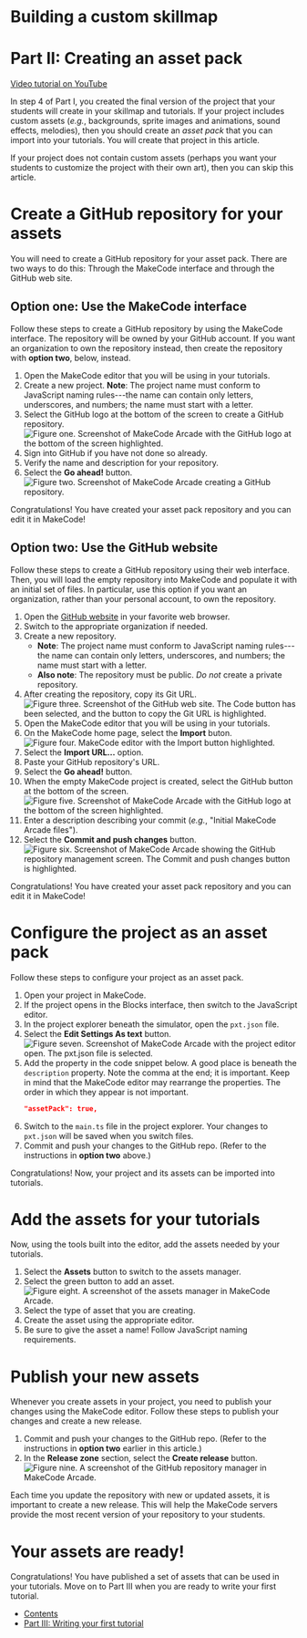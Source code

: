 # Building a custom skillmap
# Part II: Creating an asset pack

[Video tutorial on YouTube](https://youtu.be/ikz15E24F2k?si=_e3IJRTDBVqUSKFA)

In step 4 of Part I, you created the final version of the project that your students will create in your skillmap and tutorials. If your project includes custom assets (*e.g.*, backgrounds, sprite images and animations, sound effects, melodies), then you should create an *asset pack* that you can import into your tutorials. You will create that project in this article.

If your project does not contain custom assets (perhaps you want your students to customize the project with their own art), then you can skip this article.

# Create a GitHub repository for your assets

You will need to create a GitHub repository for your asset pack. There are two ways to do this: Through the MakeCode interface and through the GitHub web site.

## Option one: Use the MakeCode interface

Follow these steps to create a GitHub repository by using the MakeCode interface. The repository will be owned by your GitHub account. If you want an organization to own the repository instead, then create the repository with **option two**, below, instead.

1.   Open the MakeCode editor that you will be using in your tutorials.
1.   Create a new project. **Note**: The project name must conform to JavaScript naming rules---the name can contain only letters, underscores, and numbers; the name must start with a letter.
1.   Select the GitHub logo at the bottom of the screen to create a GitHub repository.
     ![Figure one. Screenshot of MakeCode Arcade with the GitHub logo at the bottom of the screen highlighted.](../../images/editor-github-button.png)
1.   Sign into GitHub if you have not done so already.
1.   Verify the name and description for your repository.
1.   Select the **Go ahead!** button.
     ![Figure two. Screenshot of MakeCode Arcade creating a GitHub repository.](../../images/create-github-repository.png)

Congratulations! You have created your asset pack repository and you can edit it in MakeCode!

## Option two: Use the GitHub website

Follow these steps to create a GitHub repository using their web interface. Then, you will load the empty repository into MakeCode and populate it with an initial set of files. In particular, use this option if you want an organization, rather than your personal account, to own the repository.

1.   Open the [GitHub website](https://github.com) in your favorite web browser.
1.   Switch to the appropriate organization if needed.
1.   Create a new repository.
     -   **Note**: The project name must conform to JavaScript naming rules---the name can contain only letters, underscores, and numbers; the name must start with a letter.
     -   **Also note**: The repository must be public. *Do not* create a private repository.
1.   After creating the repository, copy its Git URL.
     ![Figure three. Screenshot of the GitHub web site. The **Code** button has been selected, and the button to copy the Git URL is highlighted.](../../images/github-copy-git-url.png)
1.   Open the MakeCode editor that you will be using in your tutorials.
1.   On the MakeCode home page, select the **Import** buton.
     ![Figure four. MakeCode editor with the **Import** button highlighted.](../../images/editor-github-button.png)
1.   Select the **Import URL...** option.
1.   Paste your GitHub repository's URL.
1.   Select the **Go ahead!** button.
1.   When the empty MakeCode project is created, select the GitHub button at the bottom of the screen.
     ![Figure five. Screenshot of MakeCode Arcade with the GitHub logo at the bottom of the screen highlighted.](../../images/editor-github-button.png)
1.   Enter a description describing your commit (*e.g.*, "Initial MakeCode Arcade files").
1.   Select the **Commit and push changes** button.
     ![Figure six. Screenshot of MakeCode Arcade showing the GitHub repository management screen. The **Commit and push changes** button is highlighted.](../../images/editor-github-commit.png)

Congratulations! You have created your asset pack repository and you can edit it in MakeCode!

# Configure the project as an asset pack

Follow these steps to configure your project as an asset pack.

1.   Open your project in MakeCode.
1.   If the project opens in the Blocks interface, then switch to the JavaScript editor.
1.   In the project explorer beneath the simulator, open the `pxt.json` file.
1.   Select the **Edit Settings As text** button.
     ![Figure seven. Screenshot of MakeCode Arcade with the project editor open. The `pxt.json` file is selected.](../../images/editor-edit-pxt-json.png)
1.   Add the property in the code snippet below. A good place is beneath the `description` property. Note the comma at the end; it is important. Keep in mind that the MakeCode editor may rearrange the properties. The order in which they appear is not important.
     ```json
     "assetPack": true,
     ```
1.   Switch to the `main.ts` file in the project explorer. Your changes to `pxt.json` will be saved when you switch files.
1.   Commit and push your changes to the GitHub repo. (Refer to the instructions in **option two** above.)

Congratulations! Now, your project and its assets can be imported into tutorials.

# Add the assets for your tutorials

Now, using the tools built into the editor, add the assets needed by your tutorials.

1.   Select the **Assets** button to switch to the assets manager.
1.   Select the green button to add an asset.
     ![Figure eight. A screenshot of the assets manager in MakeCode Arcade.](../../images/editor-assets-manager.png)
1.   Select the type of asset that you are creating.
1.   Create the asset using the appropriate editor.
1.   Be sure to give the asset a name! Follow JavaScript naming requirements.

# Publish your new assets

Whenever you create assets in your project, you need to publish your changes using the MakeCode editor. Follow these steps to publish your changes and create a new release.

1.   Commit and push your changes to the GitHub repo. (Refer to the instructions in **option two** earlier in this article.)
1.   In the **Release zone** section, select the **Create release** button.
     ![Figure nine. A screenshot of the GitHub repository manager in MakeCode Arcade.](../../images/editor-github-releases.png)

Each time you update the repository with new or updated assets, it is important to create a new release. This will help the MakeCode servers provide the most recent version of your repository to your students.

# Your assets are ready!

Congratulations! You have published a set of assets that can be used in your tutorials. Move on to Part III when you are ready to write your first tutorial.

-   [Contents](./)
-   [Part III: Writing your first tutorial](./custom-skillmap-3.html)
